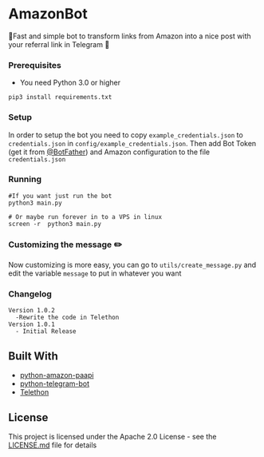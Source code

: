<!---------------------------
README.MD
AmazonBot-1.1.0
---------------------------->

# AmazonBot

🤖Fast and simple bot to transform links from Amazon into a nice post with your referral link in Telegram 🛒

### Prerequisites

- You need Python 3.0 or higher

```
pip3 install requirements.txt
```

### Setup

In order to setup the bot you need to copy `example_credentials.json` to `credentials.json` in `config/example_credentials.json`.
Then add Bot Token (get it from [@BotFather](https://t.me/Botfather)) and Amazon configuration to the file `credentials.json`

### Running

```
#If you want just run the bot
python3 main.py

# Or maybe run forever in to a VPS in linux
screen -r  python3 main.py
```

### Customizing the message ✏️

Now customizing is more easy, you can go to `utils/create_message.py` and edit the variable `message` to put in whatever you want

### Changelog

```
Version 1.0.2
  -Rewrite the code in Telethon
Version 1.0.1
  - Initial Release
```

## Built With

- [python-amazon-paapi](https://github.com/sergioteula/python-amazon-paapi)
- [python-telegram-bot](https://github.com/python-telegram-bot/python-telegram-bot)
- [Telethon](https://github.com/LonamiWebs/Telethon)
## License

This project is licensed under the Apache 2.0 License - see the [LICENSE.md](LICENSE.md) file for details
